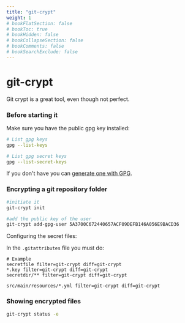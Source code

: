 ```yaml
---
title: "git-crypt"
weight: 1
# bookFlatSection: false
# bookToc: true
# bookHidden: false
# bookCollapseSection: false
# bookComments: false
# bookSearchExclude: false
---
```

# git-crypt
Git crypt is a great tool, even though not perfect.

### Before starting it

Make sure you have the public gpg key installed:
``` bash
# List gpg keys
gpg --list-keys 

# List gpg secret keys
gpg --list-secret-keys 

```
If you don't have you can [generate one with GPG](/docs/shell_unix/#generating-a-gpg-key-pair).

### Encrypting a git repository folder

``` bash
#initiate it
git-crypt init

#add the public key of the user
git-crypt add-gpg-user 5A3700C672440657ACF09DEFB146A056E9BACD36
```

Configuring the secret files:

In the `.gitattributes` file you must do:

``` text
# Example 
secretfile filter=git-crypt diff=git-crypt
*.key filter=git-crypt diff=git-crypt
secretdir/** filter=git-crypt diff=git-crypt

src/main/resources/*.yml filter=git-crypt diff=git-crypt
```
### Showing encrypted files
 ``` bash
 git-crypt status -e
 ```